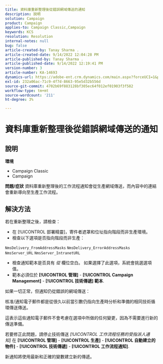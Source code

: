 ```yaml
---
title: 資料庫重新整理後從錯誤網域傳送的通知
description: 說明
solution: Campaign
product: Campaign
applies-to: Campaign Classic,Campaign
keywords: KCS
resolution: Resolution
internal-notes: null
bug: false
article-created-by: Tanay Sharma .
article-created-date: 9/14/2022 12:04:28 PM
article-published-by: Tanay Sharma .
article-published-date: 9/14/2022 12:19:41 PM
version-number: 3
article-number: KA-14693
dynamics-url: https://adobe-ent.crm.dynamics.com/main.aspx?forceUCI=1&pagetype=entityrecord&etn=knowledgearticle&id=a95eeb5e-2534-ed11-9db1-002248086735
exl-id: 232a06ac-71c9-4f7d-8663-95e5d32b556d
source-git-commit: 4702b69f883128bf305ec64f012ef01903f3f582
workflow-type: tm+mt
source-wordcount: '211'
ht-degree: 3%

---
```


# 資料庫重新整理後從錯誤網域傳送的通知

## 說明

<b>環境</b>
- Campaign Classic
- Campaign



<b>問題/症狀</b>
資料庫重新整理後的工作流程通知會從生產網域傳送，而內容中的連結會重新導向至生產工作流程。


## 解決方法


若在重新整理之後，請檢查：

- 在 [!UICONTROL 部署精靈]，寄件者遮罩和位址指向階段而非生產環境。
- 檢查以下選項是否指向階段而非生產：


`NmsDelivery_FromAddressMasks`
`NmsDelivery_ErrorAddressMasks`
`NmsServer_URL`
`NmsServer_IntranetURL`



- 檢查通知範本是否具有 *從* 欄位空白。 如果選擇了此選項，系統會挑選選項值。
- 範本必須位於 <b>[!UICONTROL 管理]</b> - <b>[!UICONTROL Campaign Management]</b> - <b>[!UICONTROL 技術傳遞] 範本</b>.




如果一切正常，但通知仍從錯誤的網域傳送：

核准/通知電子郵件都是從很久以前當引數仍指向生產時分析和準備的相同技術循環傳送傳送。

這表示這些通知電子郵件不會考慮在選項中所做的任何變更，因為不需要進行新的傳送準備。

若要修正此問題，請停止技術傳送 *[!UICONTROL 工作流程任務的受指派人通知]* 在 <b>[!UICONTROL 管理]</b> - <b>[!UICONTROL 生產]</b> - <b>[!UICONTROL 自動建立的物件]</b> - <b>[!UICONTROL 技術傳遞]</b> - <b>[!UICONTROL 工作流程通知]</b>.

新通知將使用最新和正確的變數建立新的傳遞。
